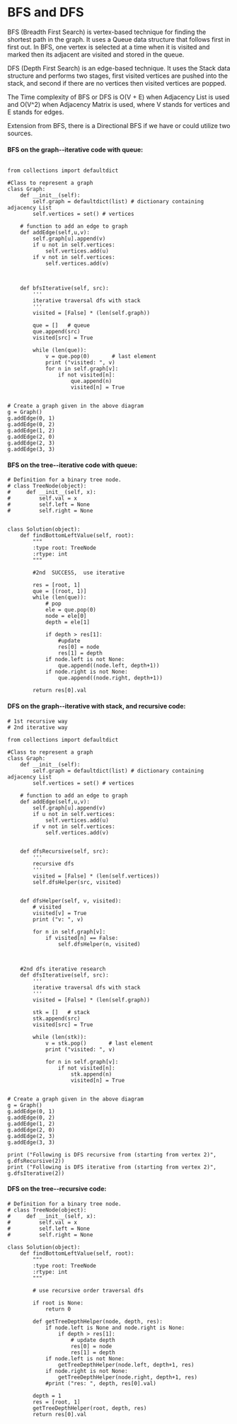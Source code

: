 # BFS and DFS

BFS (Breadth First Search) is vertex-based technique for finding the shortest path in the graph. It uses a Queue data structure that follows first in first out. In BFS, one vertex is selected at a time when it is visited and marked then its adjacent are visited and stored in the queue.

DFS (Depth First Search) is an edge-based technique. It uses the Stack data structure and performs two stages, first visited vertices are pushed into the stack, and second if there are no vertices then visited vertices are popped. 

The Time complexity of BFS or DFS is O(V + E) when Adjacency List is used and O(V^2) when Adjacency Matrix is used, where V stands for vertices and E stands for edges.

Extension from BFS, there is a Directional BFS if we have or could utilize two sources.



#### BFS on the graph--iterative code with queue:

```

from collections import defaultdict
 
#Class to represent a graph
class Graph:
    def __init__(self):
        self.graph = defaultdict(list) # dictionary containing adjacency List
        self.vertices = set() # vertices
 
    # function to add an edge to graph
    def addEdge(self,u,v):
        self.graph[u].append(v)
        if u not in self.vertices:
            self.vertices.add(u)
        if v not in self.vertices:
            self.vertices.add(v)
            
            
        
    def bfsIterative(self, src):
        '''
        iterative traversal dfs with stack
        '''
        visited = [False] * (len(self.graph))
        
        que = []   # queue
        que.append(src)
        visited[src] = True
        
        while (len(que)):
            v = que.pop(0)       # last element
            print ("visited: ", v)
            for n in self.graph[v]:
                if not visited[n]:
                    que.append(n)
                    visited[n] = True
        
        
# Create a graph given in the above diagram
g = Graph()
g.addEdge(0, 1)
g.addEdge(0, 2)
g.addEdge(1, 2)
g.addEdge(2, 0)
g.addEdge(2, 3)
g.addEdge(3, 3)

```


#### BFS on the tree--iterative code with queue:

```
# Definition for a binary tree node.
# class TreeNode(object):
#     def __init__(self, x):
#         self.val = x
#         self.left = None
#         self.right = None


class Solution(object):
    def findBottomLeftValue(self, root):
        """
        :type root: TreeNode
        :rtype: int
        """
        
        #2nd  SUCCESS,  use iterative 
        
        res = [root, 1]
        que = [(root, 1)]
        while (len(que)):
            # pop
            ele = que.pop(0)
            node = ele[0]
            depth = ele[1]
            
            if depth > res[1]:
                #update
                res[0] = node
                res[1] = depth 
            if node.left is not None:
                que.append((node.left, depth+1))
            if node.right is not None:
                que.append((node.right, depth+1))
            
        return res[0].val

```


#### DFS on the graph--iterative with stack, and recursive code:


```
# 1st recursive way
# 2nd iterative way

from collections import defaultdict
 
#Class to represent a graph
class Graph:
    def __init__(self):
        self.graph = defaultdict(list) # dictionary containing adjacency List
        self.vertices = set() # vertices
 
    # function to add an edge to graph
    def addEdge(self,u,v):
        self.graph[u].append(v)
        if u not in self.vertices:
            self.vertices.add(u)
        if v not in self.vertices:
            self.vertices.add(v)
            
            
    def dfsRecursive(self, src):
        '''
        recursive dfs
        '''
        visited = [False] * (len(self.vertices))
        self.dfsHelper(src, visited)
            
                    
    def dfsHelper(self, v, visited):
        # visited
        visited[v] = True
        print ("v: ", v)
        
        for n in self.graph[v]:
            if visited[n] == False:
                self.dfsHelper(n, visited)
                
     
        
    #2nd dfs iterative research    
    def dfsIterative(self, src):
        '''
        iterative traversal dfs with stack
        '''
        visited = [False] * (len(self.graph))
        
        stk = []   # stack
        stk.append(src)
        visited[src] = True
        
        while (len(stk)):
            v = stk.pop()       # last element
            print ("visited: ", v)

            for n in self.graph[v]:
                if not visited[n]:
                    stk.append(n)
                    visited[n] = True
        
        
# Create a graph given in the above diagram
g = Graph()
g.addEdge(0, 1)
g.addEdge(0, 2)
g.addEdge(1, 2)
g.addEdge(2, 0)
g.addEdge(2, 3)
g.addEdge(3, 3)
 
print ("Following is DFS recursive from (starting from vertex 2)", g.dfsRecursive(2))
print ("Following is DFS iterative from (starting from vertex 2)", g.dfsIterative(2))

```



#### DFS on the tree--recursive code:


```
# Definition for a binary tree node.
# class TreeNode(object):
#     def __init__(self, x):
#         self.val = x
#         self.left = None
#         self.right = None

class Solution(object):
    def findBottomLeftValue(self, root):
        """
        :type root: TreeNode
        :rtype: int
        """
        
        # use recursive order traversal dfs 
        
        if root is None:
            return 0
        
        def getTreeDepthHelper(node, depth, res):
            if node.left is None and node.right is None:
                if depth > res[1]:
                    # update depth
                    res[0] = node
                    res[1] = depth
            if node.left is not None:
                getTreeDepthHelper(node.left, depth+1, res)
            if node.right is not None:
                getTreeDepthHelper(node.right, depth+1, res)
            #print ("res: ", depth, res[0].val)
        
        depth = 1
        res = [root, 1]
        getTreeDepthHelper(root, depth, res)
        return res[0].val


```